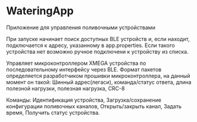 # WateringApp
Приложение для управления поливочными устройствами

При запуске начинает поиск доступных BLE устройств и, если находит, подключается к адресу, указанному в app.properties. 
Если такого устройства нет возможно ручное подключени к устройству из списка.

Управляет микроконтроллером XMEGA устройства по последовательному интерфейсу через BLE.
Формат пакетов определяется разработчиком прошивки микроконтроллера, на данный момент он такой:
Шинный адрес(легаси), команда/статус ответа, длина полезной нагрузки, полезная нагрузка, CRC-8

Команды: 
Идентификация устройства, 
Загрузка/сохранение конфигурации поливочных каналов, 
Открыть/закрыть канал, 
Задать время, 
Получить статус устройства.
